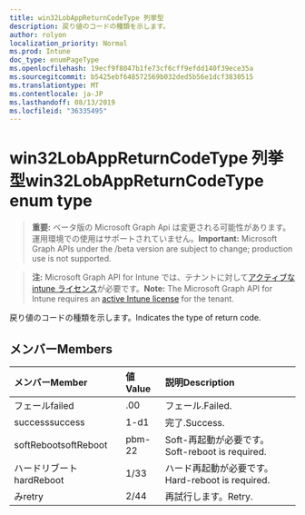```yaml
---
title: win32LobAppReturnCodeType 列挙型
description: 戻り値のコードの種類を示します。
author: rolyon
localization_priority: Normal
ms.prod: Intune
doc_type: enumPageType
ms.openlocfilehash: 19ecf9f8047b1fe73cf6cff9efdd140f39ece35a
ms.sourcegitcommit: b5425ebf648572569b032ded5b56e1dcf3830515
ms.translationtype: MT
ms.contentlocale: ja-JP
ms.lasthandoff: 08/13/2019
ms.locfileid: "36335495"
---
```

# <a name="win32lobappreturncodetype-enum-type"></a><span data-ttu-id="9138a-103">win32LobAppReturnCodeType 列挙型</span><span class="sxs-lookup"><span data-stu-id="9138a-103">win32LobAppReturnCodeType enum type</span></span>

> <span data-ttu-id="9138a-104">**重要:** ベータ版の Microsoft Graph Api は変更される可能性があります。運用環境での使用はサポートされていません。</span><span class="sxs-lookup"><span data-stu-id="9138a-104">**Important:** Microsoft Graph APIs under the /beta version are subject to change; production use is not supported.</span></span>

> <span data-ttu-id="9138a-105">**注:** Microsoft Graph API for Intune では、テナントに対して[アクティブな intune ライセンス](https://go.microsoft.com/fwlink/?linkid=839381)が必要です。</span><span class="sxs-lookup"><span data-stu-id="9138a-105">**Note:** The Microsoft Graph API for Intune requires an [active Intune license](https://go.microsoft.com/fwlink/?linkid=839381) for the tenant.</span></span>

<span data-ttu-id="9138a-106">戻り値のコードの種類を示します。</span><span class="sxs-lookup"><span data-stu-id="9138a-106">Indicates the type of return code.</span></span>

## <a name="members"></a><span data-ttu-id="9138a-107">メンバー</span><span class="sxs-lookup"><span data-stu-id="9138a-107">Members</span></span>
|<span data-ttu-id="9138a-108">メンバー</span><span class="sxs-lookup"><span data-stu-id="9138a-108">Member</span></span>|<span data-ttu-id="9138a-109">値</span><span class="sxs-lookup"><span data-stu-id="9138a-109">Value</span></span>|<span data-ttu-id="9138a-110">説明</span><span class="sxs-lookup"><span data-stu-id="9138a-110">Description</span></span>|
|:---|:---|:---|
|<span data-ttu-id="9138a-111">フェール</span><span class="sxs-lookup"><span data-stu-id="9138a-111">failed</span></span>|<span data-ttu-id="9138a-112">.0</span><span class="sxs-lookup"><span data-stu-id="9138a-112">0</span></span>|<span data-ttu-id="9138a-113">フェール.</span><span class="sxs-lookup"><span data-stu-id="9138a-113">Failed.</span></span>|
|<span data-ttu-id="9138a-114">success</span><span class="sxs-lookup"><span data-stu-id="9138a-114">success</span></span>|<span data-ttu-id="9138a-115">1-d</span><span class="sxs-lookup"><span data-stu-id="9138a-115">1</span></span>|<span data-ttu-id="9138a-116">完了.</span><span class="sxs-lookup"><span data-stu-id="9138a-116">Success.</span></span>|
|<span data-ttu-id="9138a-117">softReboot</span><span class="sxs-lookup"><span data-stu-id="9138a-117">softReboot</span></span>|<span data-ttu-id="9138a-118">pbm-2</span><span class="sxs-lookup"><span data-stu-id="9138a-118">2</span></span>|<span data-ttu-id="9138a-119">Soft-再起動が必要です。</span><span class="sxs-lookup"><span data-stu-id="9138a-119">Soft-reboot is required.</span></span>|
|<span data-ttu-id="9138a-120">ハードリブート</span><span class="sxs-lookup"><span data-stu-id="9138a-120">hardReboot</span></span>|<span data-ttu-id="9138a-121">1/3</span><span class="sxs-lookup"><span data-stu-id="9138a-121">3</span></span>|<span data-ttu-id="9138a-122">ハード再起動が必要です。</span><span class="sxs-lookup"><span data-stu-id="9138a-122">Hard-reboot is required.</span></span>|
|<span data-ttu-id="9138a-123">み</span><span class="sxs-lookup"><span data-stu-id="9138a-123">retry</span></span>|<span data-ttu-id="9138a-124">2/4</span><span class="sxs-lookup"><span data-stu-id="9138a-124">4</span></span>|<span data-ttu-id="9138a-125">再試行します。</span><span class="sxs-lookup"><span data-stu-id="9138a-125">Retry.</span></span>|




